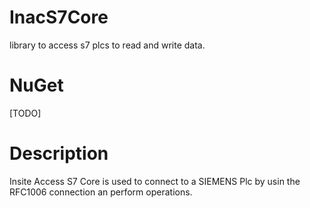 # InacS7Core

library to access s7 plcs to read and write data.

NuGet
=====
[TODO]

Description
==============================

Insite Access S7 Core is used to connect to a SIEMENS Plc by usin the RFC1006 connection an perform operations.


